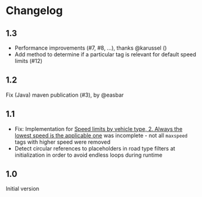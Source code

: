 # Changelog

## 1.3

- Performance improvements (#7, #8, ...), thanks @karussel ()
- Add method to determine if a particular tag is relevant for default speed limits (#12)

## 1.2

Fix (Java) maven publication (#3), by @easbar

## 1.1

- Fix: Implementation for [Speed limits by vehicle type, 2. Always the lowest speed is the applicable one](https://wiki.openstreetmap.org/wiki/Default_speed_limits#Speed_limits_by_vehicle_type) was incomplete - not all `maxspeed` tags with higher speed were removed
- Detect circular references to placeholders in road type filters at initialization in order to avoid endless loops during runtime
 
## 1.0

Initial version